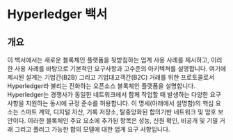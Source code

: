 # Hyperledger 백서

## 개요

이 백서에서는 새로운 블록체인 플랫폼을 뒷받침하는 업계 사용 사례를 제시하고, 이러한 사용 사례를 바탕으로 기본적인 요구사항과 고수준의 아키텍쳐를 설명합니다.
여기에 제시된 설계는 기업간(B2B) 그리고 기업대고객간(B2C) 거래를 위한 프로토콜로서 Hyperledger라 불리는 진화하는 오픈소스 블록체인 플랫폼을 설명합니다.
Hyperledger는 경쟁사가 동일한 네트워크에서 함께 작업할 때 발생하는 다양한 요구 사항을 지원하는 동시에 규정 준수를 허용합니다.
이 명세(아래에서 설명함)의 핵심 요소는 스마트 계약, 디지털 자산, 기록 저장소, 탈중앙화된 합의기반 네트워크 및 암호 보안이다.
이러한 블록체인 주요 요소에 추가된 항목은 성능, 신원 확인, 비공개 및 기밀 거래 그리고 플러그 가능한 합의 모델에 대한 업계 요구 사항입니다.
